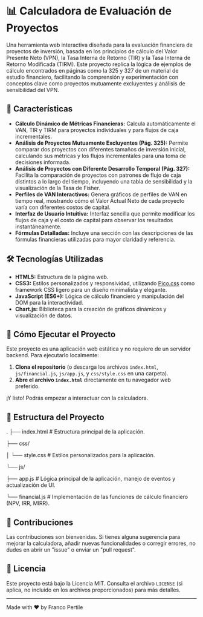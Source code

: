 # 📊 Calculadora de Evaluación de Proyectos

Una herramienta web interactiva diseñada para la evaluación financiera de proyectos de inversión, basada en los principios de cálculo del Valor Presente Neto (VPN), la Tasa Interna de Retorno (TIR) y la Tasa Interna de Retorno Modificada (TIRM). Este proyecto replica la lógica de ejemplos de cálculo encontrados en páginas como la 325 y 327 de un material de estudio financiero, facilitando la comprensión y experimentación con conceptos clave como proyectos mutuamente excluyentes y análisis de sensibilidad del VPN.

## 🌟 Características

* **Cálculo Dinámico de Métricas Financieras:** Calcula automáticamente el VAN, TIR y TIRM para proyectos individuales y para flujos de caja incrementales.
* **Análisis de Proyectos Mutuamente Excluyentes (Pág. 325):** Permite comparar dos proyectos con diferentes tamaños de inversión inicial, calculando sus métricas y los flujos incrementales para una toma de decisiones informada.
* **Análisis de Proyectos con Diferente Desarrollo Temporal (Pág. 327):** Facilita la comparación de proyectos con patrones de flujo de caja distintos a lo largo del tiempo, incluyendo una tabla de sensibilidad y la visualización de la Tasa de Fisher.
* **Perfiles de VAN Interactivos:** Genera gráficos de perfiles de VAN en tiempo real, mostrando cómo el Valor Actual Neto de cada proyecto varía con diferentes costos de capital.
* **Interfaz de Usuario Intuitiva:** Interfaz sencilla que permite modificar los flujos de caja y el costo de capital para observar los resultados instantáneamente.
* **Fórmulas Detalladas:** Incluye una sección con las descripciones de las fórmulas financieras utilizadas para mayor claridad y referencia.

## 🛠️ Tecnologías Utilizadas

* **HTML5:** Estructura de la página web.
* **CSS3:** Estilos personalizados y responsividad, utilizando [Pico.css](https://picocss.com/) como framework CSS ligero para un diseño minimalista y elegante.
* **JavaScript (ES6+):** Lógica de cálculo financiero y manipulación del DOM para la interactividad.
* **Chart.js:** Biblioteca para la creación de gráficos dinámicos y visualización de datos.

## 🚀 Cómo Ejecutar el Proyecto

Este proyecto es una aplicación web estática y no requiere de un servidor backend. Para ejecutarlo localmente:

1.  **Clona el repositorio** (o descarga los archivos `index.html`, `js/financial.js`, `js/app.js`, y `css/style.css` en una carpeta).
2.  **Abre el archivo `index.html`** directamente en tu navegador web preferido.

¡Y listo! Podrás empezar a interactuar con la calculadora.

## 📂 Estructura del Proyecto

.
├── index.html          # Estructura principal de la aplicación.

├── css/

│   └── style.css       # Estilos personalizados para la aplicación.

└── js/

├── app.js          # Lógica principal de la aplicación, manejo de eventos y actualización de UI.

└── financial.js    # Implementación de las funciones de cálculo financiero (NPV, IRR, MIRR).


## 🤝 Contribuciones

Las contribuciones son bienvenidas. Si tienes alguna sugerencia para mejorar la calculadora, añadir nuevas funcionalidades o corregir errores, no dudes en abrir un "issue" o enviar un "pull request".

## 📄 Licencia

Este proyecto está bajo la Licencia MIT. Consulta el archivo `LICENSE` (si aplica, no incluido en los archivos proporcionados) para más detalles.

---

Made with ❤️ by Franco Pertile
